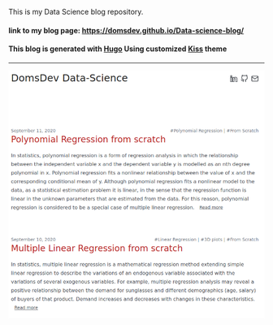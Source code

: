 
This is my Data Science blog repository.

#### link to my blog page: https://domsdev.github.io/Data-science-blog/

#### This blog is generated with <a href="https://gohugo.io/">Hugo</a> Using customized <a href="https://github.com/ribice/kiss">Kiss</a> theme

---

![png](/images/README/2021-12-12/My_blog_screenshot.png#c)
